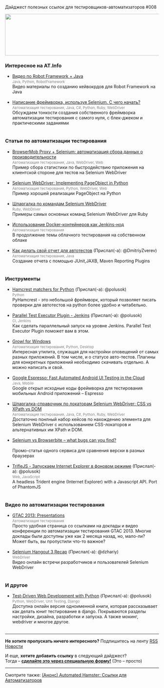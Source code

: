 Дайджест полезных ссылок для тестировщиков-автоматизаторов #008 

<img src="http://automated-testing.info/uploads/default/16/e7ca841252bf0e41.png" width="529" height="136">

### Интересное на AT.Info
* [Видео по Robot Framework + Java ](http://automated-testing.info/t/robot-framework-java/3602/2)  <br><small><font color="gray">Java, Python, RobotFramework</font></small><br>Видео материалы по созданию кейвокрдов для Robot Framework на Java<br><br>
* [Написание фреймворка, используя Selenium. C чего начать?](http://automated-testing.info/t/napisanie-frejmvorka-ispolzuya-selenium-c-chego-nachat/3596)  <br><small><font color="gray">Автоматизация тестирования, Java, C#, Python, Ruby, WebDriver</font></small><br>Обсуждаем тонкости создания собственного фреймворка автоматизации тестирования с самого нуля, с блек-джеком и практическими заданиями<br><br>


### Статьи по автоматизации тестирования
* [BrowserMob Proxy + Selenium: автоматизация сбора данных о производительности](http://internetka.in.ua/browsermobproxy-selenium-perfomance/)  <br><small><font color="gray">Автоматизация тестирования, Java, WebDriver, Web</font></small><br>Пример сбора статистики по быстродействию приложения на клиентской стороне для тестов на Selenium WebDriver<br><br>
* [Selenium WebDriver: Implementing PageObject in Python](http://qaquestions.wordpress.com/2013/03/18/selenium-webdriver-implementing-pageobject-in-python/)  <br><small><font color="gray">Автоматизация тестирования, Python, WebDriver, Web</font></small><br>Пример хорошей реализации PageObject на Python <br><br>
* [Шпаргалка по командам Selenium WebDriver](https://gist.github.com/huangzhichong/3284966)  <br><small><font color="gray">Ruby, WebDriver</font></small><br>Примеры самых основных команд Selenium WebDriver для Ruby<br><br>
* [Использование Docker-контейнеров как Jenkins-нод](http://habrahabr.ru/post/200244/)  <br><small><font color="gray">Автоматизация тестирования</font></small><br>В продолжение темы облачного тестирования на собственном облаке<br><br>
* [Как делать свой отчет для автотестов](http://habrahabr.ru/company/samsung/blog/200316/) (Прислал(-а): @DmitriyZverev) <br><small><font color="gray">Автоматизация тестирования, Java</font></small><br>Создание отчета с помощью JUnit,JAXB, Maven Reporting Plugins <br><br>


### Инструменты
* [Hamcrest matchers for Python](https://github.com/hamcrest/PyHamcrest?utm_source=Python+Weekly+Newsletter&utm_campaign=61dcf803fc-Python_Weekly_Issue_110_October_24_2013&utm_medium=email&utm_term=0_9e26887fc5-61dcf803fc-312534025) (Прислал(-а): @polusok) <br><small><font color="gray">Python</font></small><br>PyHamcrest - это небольшой фреймворк, который позволяет писать  проверки для автотестов на python более удобно и читабельно. <br><br>
* [Parallel Test Executor Plugin - Jenkins](https://wiki.jenkins-ci.org/display/JENKINS/Parallel+Test+Executor+Plugin) (Прислал(-а): @polusok) <br><small><font color="gray">CI, Jenkins</font></small><br>Как сделать параллельный запуск на уровне Jenkins.  Parallel Test Executor Plugin поможет вам в этом.<br><br>
* [Growl for Windows ](http://www.growlforwindows.com/gfw/)  <br><small><font color="gray">Автоматизация тестирования, Python, Desktop</font></small><br>Интересная утилита, служащая для настройки оповещений от самых разных приложений. В том числе, и о статусе авто-тестов. Плагины для конкретных приложений необходимо скачивать отдельно. А можно написать и свой.<br><br>
* [Google Espresso: Fast Automated Android UI Testing in the Cloud](http://www.infoq.com/news/2013/10/google-espresso-testing)  <br><small><font color="gray">Java, Mobile</font></small><br>Google открыл исходные коды фреймворка для тестирования мобильных Android приложений – Espresso <br><br>
* [Шпаргалка-справочник по локаторам Selenium WebDriver: CSS vs XPath vs DOM](https://www.simple-talk.com/content/article.aspx?article=1269)  <br><small><font color="gray">Автоматизация тестирования, Java, C#, Python, Ruby, WebDriver</font></small><br>Достаточно понлный набор кейсов по нахождению элемента для Selenium WebDriver с использованием CSS-локаторов и альтернативных им XPath и DOM.  <br><br>
* [Selenium vs Browserbite – what bugs can you find?](http://www.browserbite.com/selenium-vs-browserbite/)  <br><small><font color="gray"></font></small><br>Промо-статья одного сервиса для сравнения верски в разных браузерах <br><br>
* [TrifleJS - Запускаем Internet Explorer в фоновом режиме](http://triflejs.org/) (Прислал(-а): @polusok) <br><small><font color="gray">Web, JavaScript</font></small><br>A headless Trident engine (Internet Explorer) with a Javascript API. Port of PhantomJS<br><br>


### Видео по автоматизации тестирования
* [GTAC 2013: Presentations](https://developers.google.com/google-test-automation-conference/2013/presentations)  <br><small><font color="gray">Автоматизация тестирования</font></small><br>Просто удобная страница со ссылками на доклады и видео конференции по автоматизации тестирования GTAC 2013. Многие доклады были доступны уже как 2 месяца назад, но, мало-ли? Может быть, вы пропустили что-то важное?<br><br>
* [Selenium Hangout 3 Recap](http://seleniumhq.wordpress.com/2013/11/01/selenium-hangout-3-recap/) (Прислал(-а): @dzhariy) <br><small><font color="gray">WebDriver</font></small><br>Видео онлайн встречи разработчиков и пользователей Selenium WebDriver <br><br>


### И другое
* [Test-Driven Web Development with Python](http://chimera.labs.oreilly.com/books/1234000000754/index.html) (Прислал(-а): @polusok) <br><small><font color="gray">Python, WebDriver, Unit Testing, Django</font></small><br>Доступна онлайн версия одноименной книги, которая рассказывает как делать юнит тестирование в django. Покрываются разделы настройки, дизайна, разработки и запуска. А также мокинг, webdriver и многое другое.<br><br>


---------------
**Не хотите пропускать ничего интересного?** 
Подпишитесь на ленту [RSS Новости]( http://automated-testing.info/category/novosti.rss)  

И еще, **хотите добавить ссылку** в следующий дайджест?<br>
Тогда – **[сделайте это через специальную форму!](http://goo.gl/p8JpCx)** (Это – просто)   

---------
Смотрите также: [(Анонс) Automated Hamster: Ссылки для Автоматизаторов](http://automated-testing.info/t/anons-automated-hamster-ssylki-dlya-avtomatizatorov/3399)
